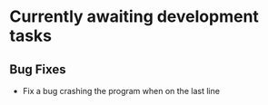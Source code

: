 # Currently awaiting development tasks

## Bug Fixes

* Fix a bug crashing the program when on the last line
